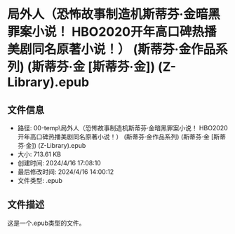 ﻿# 局外人（恐怖故事制造机斯蒂芬·金暗黑罪案小说！ HBO2020开年高口碑热播美剧同名原著小说！） (斯蒂芬·金作品系列) (斯蒂芬·金 [斯蒂芬·金]) (Z-Library).epub

## 文件信息
- 路径: 00-temp\局外人（恐怖故事制造机斯蒂芬·金暗黑罪案小说！ HBO2020开年高口碑热播美剧同名原著小说！） (斯蒂芬·金作品系列) (斯蒂芬·金 [斯蒂芬·金]) (Z-Library).epub
- 大小: 713.61 KB
- 创建时间: 2024/4/16 17:08:10
- 最后修改时间: 2024/4/16 14:00:12
- 文件类型: .epub

## 文件描述
这是一个.epub类型的文件。

